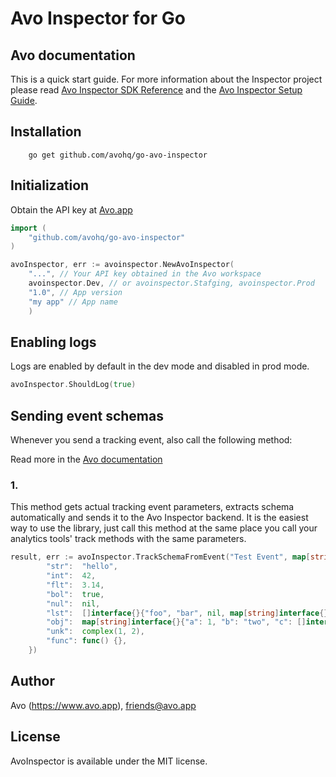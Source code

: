 # Avo Inspector for Go

## Avo documentation

This is a quick start guide. For more information about the Inspector project please read [Avo Inspector SDK Reference](https://www.avo.app/docs/implementation/avo-inspector-sdk-reference) and the [Avo Inspector Setup Guide](https://www.avo.app/docs/implementation/setup-inspector-sdk).

## Installation


```
    go get github.com/avohq/go-avo-inspector
```

## Initialization

Obtain the API key at [Avo.app](https://www.avo.app/welcome)

```go
import (
	"github.com/avohq/go-avo-inspector"
)

avoInspector, err := avoinspector.NewAvoInspector(
    "...", // Your API key obtained in the Avo workspace
    avoinspector.Dev, // or avoinspector.Stafging, avoinspector.Prod
    "1.0", // App version
    "my app" // App name
    )

```

## Enabling logs

Logs are enabled by default in the dev mode and disabled in prod mode.

```go
avoInspector.ShouldLog(true)
```

## Sending event schemas

Whenever you send a tracking event, also call the following method:

Read more in the [Avo documentation](https://www.avo.app/docs/implementation/devs-101#inspecting-events)

### 1.

This method gets actual tracking event parameters, extracts schema automatically and sends it to the Avo Inspector backend.
It is the easiest way to use the library, just call this method at the same place you call your analytics tools' track methods with the same parameters.

```go
result, err := avoInspector.TrackSchemaFromEvent("Test Event", map[string]interface{}{
		"str":  "hello",
		"int":  42,
		"flt":  3.14,
		"bol":  true,
		"nul":  nil,
		"lst":  []interface{}{"foo", "bar", nil, map[string]interface{}{"d": 42}},
		"obj":  map[string]interface{}{"a": 1, "b": "two", "c": []interface{}{true, 3.14}},
		"unk":  complex(1, 2),
		"func": func() {},
	})
```

## Author

Avo (https://www.avo.app), friends@avo.app

## License

AvoInspector is available under the MIT license.
